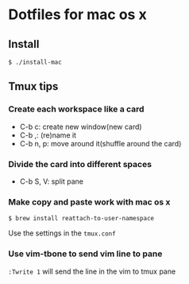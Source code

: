# Dotfiles for mac os x

## Install

    $ ./install-mac

## Tmux tips

### Create each workspace like a card

* C-b c: create new window(new card)
* C-b ,: (re)name it
* C-b n, p: move around it(shuffle around the card)

### Divide the card into different spaces

* C-b S, V: split pane

### Make copy and paste work with mac os x

    $ brew install reattach-to-user-namespace

Use the settings in the `tmux.conf`

### Use vim-tbone to send vim line to pane    

`:Twrite 1` will send the line in the vim to tmux pane

